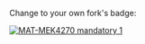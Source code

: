 Change to your own fork's badge:

[![MAT-MEK4270 mandatory 1](https://github.com/mustapho/matmek4270-mandatory1/actions/workflows/main.yml/badge.svg)](https://github.com/mustapho/matmek4270-mandatory1/actions/workflows/main.yml)
